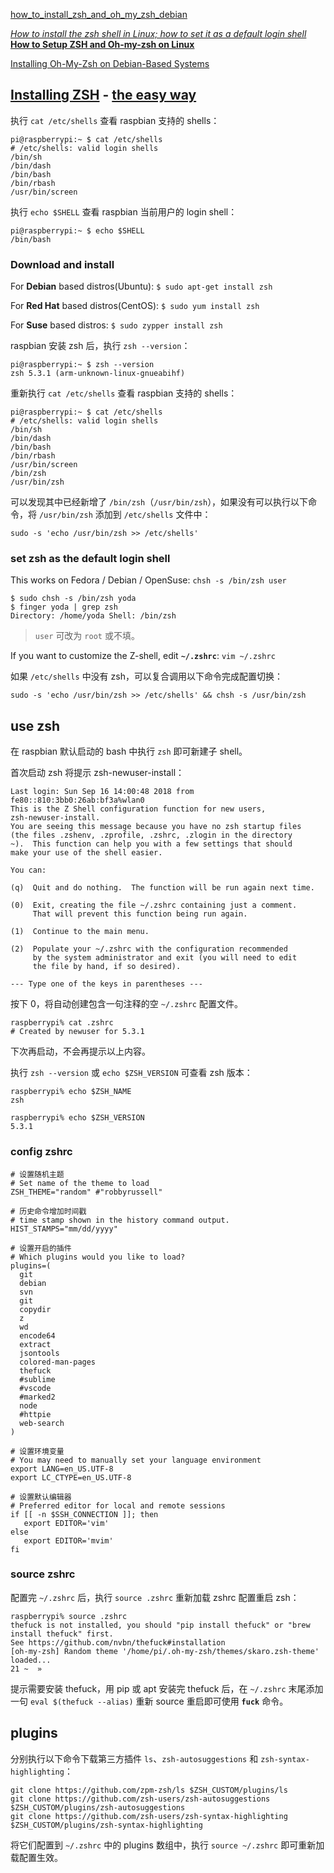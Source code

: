 [how_to_install_zsh_and_oh_my_zsh_debian](https://www.reddit.com/r/debian/comments/72wp4t/how_to_install_zsh_and_oh_my_zsh_debian/)

[*How to install the zsh shell in Linux; how to set it as a default login shell*](http://linuxg.net/how-to-install-zsh-shell-how-to-set-it-as-a-default-login-shell/)  
[**How to Setup ZSH and Oh-my-zsh on Linux**](https://www.howtoforge.com/tutorial/how-to-setup-zsh-and-oh-my-zsh-on-linux/)  

[Installing Oh-My-Zsh on Debian-Based Systems](http://www.hildeberto.com/2018/02/oh-my-zsh.html)  

## [Installing ZSH](https://github.com/robbyrussell/oh-my-zsh/wiki/Installing-ZSH) - [the easy way](https://gist.github.com/derhuerst/12a1558a4b408b3b2b6e)

执行 `cat /etc/shells` 查看 raspbian 支持的 shells：

```shell
pi@raspberrypi:~ $ cat /etc/shells
# /etc/shells: valid login shells
/bin/sh
/bin/dash
/bin/bash
/bin/rbash
/usr/bin/screen
```

执行 `echo $SHELL` 查看 raspbian 当前用户的 login shell：

```shell
pi@raspberrypi:~ $ echo $SHELL
/bin/bash
```

### Download and install

For **Debian** based distros(Ubuntu): `$ sudo apt-get install zsh`

For **Red Hat** based distros(CentOS): `$ sudo yum install zsh`

For **Suse** based distros: `$ sudo zypper install zsh`

raspbian 安装 zsh 后，执行 `zsh --version`：

```shell
pi@raspberrypi:~ $ zsh --version
zsh 5.3.1 (arm-unknown-linux-gnueabihf)
```

重新执行 `cat /etc/shells` 查看 raspbian 支持的 shells：

```shell
pi@raspberrypi:~ $ cat /etc/shells
# /etc/shells: valid login shells
/bin/sh
/bin/dash
/bin/bash
/bin/rbash
/usr/bin/screen
/bin/zsh
/usr/bin/zsh
```

可以发现其中已经新增了 `/bin/zsh`（`/usr/bin/zsh`），如果没有可以执行以下命令，将 `/usr/bin/zsh` 添加到 `/etc/shells` 文件中：

```shell
sudo -s 'echo /usr/bin/zsh >> /etc/shells'
```

### set zsh as the default login shell

This works on Fedora / Debian / OpenSuse: `chsh -s /bin/zsh user`

```shell
$ sudo chsh -s /bin/zsh yoda
$ finger yoda | grep zsh
Directory: /home/yoda Shell: /bin/zsh
```

> `user` 可改为 `root` 或不填。

If you want to customize the Z-shell, edit **`~/.zshrc`**: `vim ~/.zshrc`

如果 `/etc/shells` 中没有 zsh，可以复合调用以下命令完成配置切换：

```shell
sudo -s 'echo /usr/bin/zsh >> /etc/shells' && chsh -s /usr/bin/zsh
```

## use zsh

在 raspbian 默认启动的 bash 中执行 `zsh` 即可新建子 shell。

首次启动 zsh 将提示 zsh-newuser-install：

```shell
Last login: Sun Sep 16 14:00:48 2018 from fe80::810:3bb0:26ab:bf3a%wlan0
This is the Z Shell configuration function for new users,
zsh-newuser-install.
You are seeing this message because you have no zsh startup files
(the files .zshenv, .zprofile, .zshrc, .zlogin in the directory
~).  This function can help you with a few settings that should
make your use of the shell easier.

You can:

(q)  Quit and do nothing.  The function will be run again next time.

(0)  Exit, creating the file ~/.zshrc containing just a comment.
     That will prevent this function being run again.

(1)  Continue to the main menu.

(2)  Populate your ~/.zshrc with the configuration recommended
     by the system administrator and exit (you will need to edit
     the file by hand, if so desired).

--- Type one of the keys in parentheses ---
```

按下 0，将自动创建包含一句注释的空 `~/.zshrc` 配置文件。

```shell
raspberrypi% cat .zshrc
# Created by newuser for 5.3.1
```

下次再启动，不会再提示以上内容。

执行 `zsh --version` 或 `echo $ZSH_VERSION` 可查看 zsh 版本：

```shell
raspberrypi% echo $ZSH_NAME
zsh

raspberrypi% echo $ZSH_VERSION
5.3.1
```

### config zshrc

```shell
# 设置随机主题
# Set name of the theme to load
ZSH_THEME="random" #"robbyrussell"

# 历史命令增加时间戳
# time stamp shown in the history command output.
HIST_STAMPS="mm/dd/yyyy"

# 设置开启的插件
# Which plugins would you like to load?
plugins=(
  git
  debian
  svn
  git
  copydir
  z
  wd
  encode64
  extract
  jsontools
  colored-man-pages
  thefuck
  #sublime
  #vscode
  #marked2
  node
  #httpie
  web-search
)

# 设置环境变量
# You may need to manually set your language environment
export LANG=en_US.UTF-8
export LC_CTYPE=en_US.UTF-8

# 设置默认编辑器
# Preferred editor for local and remote sessions
if [[ -n $SSH_CONNECTION ]]; then
   export EDITOR='vim'
else
   export EDITOR='mvim'
fi
```

### source zshrc

配置完 `~/.zshrc` 后，执行 `source .zshrc` 重新加载 zshrc 配置重启 zsh：

```shell
raspberrypi% source .zshrc
thefuck is not installed, you should "pip install thefuck" or "brew install thefuck" first.
See https://github.com/nvbn/thefuck#installation
[oh-my-zsh] Random theme '/home/pi/.oh-my-zsh/themes/skaro.zsh-theme' loaded...
21 ~  »
```

提示需要安装 thefuck，用 pip 或 apt 安装完 thefuck 后，在 `~/.zshrc` 末尾添加一句 `eval $(thefuck --alias)` 重新 source 重启即可使用 **`fuck`** 命令。

## plugins

分别执行以下命令下载第三方插件 `ls`、`zsh-autosuggestions` 和 `zsh-syntax-highlighting`：

```shell
git clone https://github.com/zpm-zsh/ls $ZSH_CUSTOM/plugins/ls
git clone https://github.com/zsh-users/zsh-autosuggestions $ZSH_CUSTOM/plugins/zsh-autosuggestions
git clone https://github.com/zsh-users/zsh-syntax-highlighting $ZSH_CUSTOM/plugins/zsh-syntax-highlighting
```

将它们配置到 `~/.zshrc` 中的 plugins 数组中，执行 `source ~/.zshrc` 即可重新加载配置生效。
